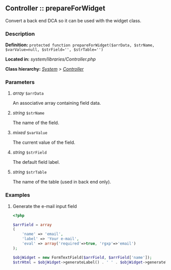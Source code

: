 
Controller :: prepareForWidget
-------------------------------------------

Convert a back end DCA so it can be used with the widget class.


### Description ###

**Definition:** `protected function prepareForWidget($arrData, $strName, $varValue=null, $strField='', $strTable='')`

**Located in:** *system/libraries/Controller.php*

**Class hierarchy:** *[System](../System.php) > [Controller](../Controller.php)*


### Parameters ###

1. *array* `$arrData`

	An associative array containing field data.

2. *string* `$strName`

	The name of the field.

3. *mixed* `$varValue`

	The current value of the field.

4. *string* `$strField`

	The default field label.

5. *string* `$strTable`

	The name of the table (used in back end only).


### Examples ###

1. Generate the e-mail input field

	```php
	<?php

	$arrField = array
	(
		'name' => 'email',
		'label' => 'Your e-mail',
		'eval' => array('required'=>true, 'rgxp'=>'email')
	);

	$objWidget = new FormTextField($arrField, $arrField['name']);
	$strHtml = $objWidget->generateLabel() . ' ' . $objWidget->generateWithError()
	```
